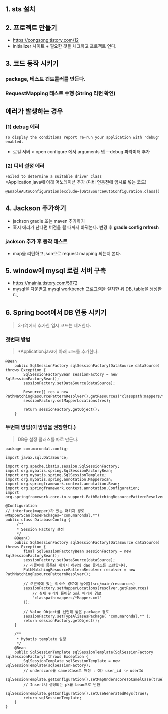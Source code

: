 ##  1. sts 설치
## 2. 프로젝트 만들기 
  - https://congsong.tistory.com/12
  - initializer 사이트 + 필요한 것들 체크하고 프로젝트 연다.  
  

## 3. 코드 동작 시키기
### package, 테스트 컨트롤러를 만든다.
### RequestMapping 테스트 수행  (String 리턴 확인)

## 에러가 발생하는 경우
### (1) debug 에러
`To display the conditions report re-run your application with 'debug' enabled.`  
 - 로컬 서버 > open configure 에서  arguments 탭   --debug 파라미터 추가

### (2) 디비 설정 에러
`Failed to determine a suitable driver class`  
*Application.java에 아래 어노테이션 추가 (디비 연동전에 임시로 넣는 코드)
```
@EnableAutoConfiguration(exclude={DataSourceAutoConfiguration.class})
``` 

## 4. Jackson 추가하기
 - jackson gradle 또는 maven 추가하기
 - 혹시 에러가 난다면 버전을 될 때까지 바꿔본다. 변경 후 **gradle config refresh**

### jackson 추가 후 동작 테스트
 -  map을 리턴하고 json으로 request mapping 되는지 본다.

## 5. window에 mysql 로컬 서버 구축
- https://mainia.tistory.com/5972
- mysql을 다운받고 mysql workbench 프로그램을 설치한 뒤 DB, table을 생성한다.

## 6. Spring boot에서 DB 연동 시키기
> 3-(2)에서 추가한 임시 코드는 제거한다.  

### 첫번째 방법
> *Application.java에 아래 코드를 추가한다.
```
@Bean
	public SqlSessionFactory sqlSessionFactory(DataSource dataSource) throws Exception {
		SqlSessionFactoryBean sessionFactory = new SqlSessionFactoryBean();
		sessionFactory.setDataSource(dataSource);
		
		Resource[] res = new PathMatchingResourcePatternResolver().getResources("classpath:mappers/*Mapper.xml");
		sessionFactory.setMapperLocations(res);
		
		return sessionFactory.getObject();
	}
```

### 두번째 방법(이 방법을 권장한다.)
> DB용 설정 클래스를 따로 만든다.
```
package com.marondal.config;

import javax.sql.DataSource;

import org.apache.ibatis.session.SqlSessionFactory;
import org.mybatis.spring.SqlSessionFactoryBean;
import org.mybatis.spring.SqlSessionTemplate;
import org.mybatis.spring.annotation.MapperScan;
import org.springframework.context.annotation.Bean;
import org.springframework.context.annotation.Configuration;
import org.springframework.core.io.support.PathMatchingResourcePatternResolver;

@Configuration
// interface(mapper)가 있는 패키지 경로
@MapperScan(basePackages="com.marondal.*")
public class DatabaseConfig {
	 /**
     * Session Factory 설정
     */
    @Bean()
    public SqlSessionFactory sqlSessionFactory(DataSource dataSource) throws Exception {
        final SqlSessionFactoryBean sessionFactory = new SqlSessionFactoryBean();
        sessionFactory.setDataSource(dataSource);
        // 리졸버에 등록된 패키지 하위의 dao 클래스를 스캔합니다.
        PathMatchingResourcePatternResolver resolver = new PathMatchingResourcePatternResolver();
 
        // 오른쪽에 있는 리소스 경로에 들어감(src/main/resources)      
        sessionFactory.setMapperLocations(resolver.getResources(
            // 실제 쿼리가 들어갈 xml 패키지 경로
            "classpath:mappers/*Mapper.xml"
        ));
 
        // Value Object를 선언해 놓은 package 경로
        sessionFactory.setTypeAliasesPackage( "com.marondal.*" );
        return sessionFactory.getObject();
    }
 
    /**
     * Mybatis template 설정
     */
    @Bean
    public SqlSessionTemplate sqlSessionTemplate(SqlSessionFactory sqlSessionFactory) throws Exception {
        SqlSessionTemplate sqlSessionTemplate = new SqlSessionTemplate(sqlSessionFactory);
        // underscore를 camelCase로 매칭 : 예) user_id -> userId
        sqlSessionTemplate.getConfiguration().setMapUnderscoreToCamelCase(true);
        // Insert시 생성되는 pk를 bean으로 반환
        sqlSessionTemplate.getConfiguration().setUseGeneratedKeys(true);
        return sqlSessionTemplate;
    }
}
```
